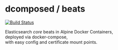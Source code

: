 # dcomposed / beats

[![Build Status](https://travis-ci.org/dcomposed/beats.svg?branch=master)](https://travis-ci.org/dcomposed/beats)

Elasticsearch _core_ beats in Alpine Docker Containers,<br>
deployed via docker-compose,<br>
with easy config and certificate mount points.
